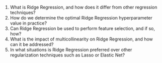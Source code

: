 1. What is Ridge Regression, and how does it differ from other regression techniques?
2. How do we determine the optimal Ridge Regression hyperparameter value in practice?
3. Can Ridge Regression be used to perform feature selection, and if so, how?
4. What is the impact of multicollinearity on Ridge Regression, and how can it be addressed?
5. In what situations is Ridge Regression preferred over other regularization techniques such as Lasso or Elastic Net?